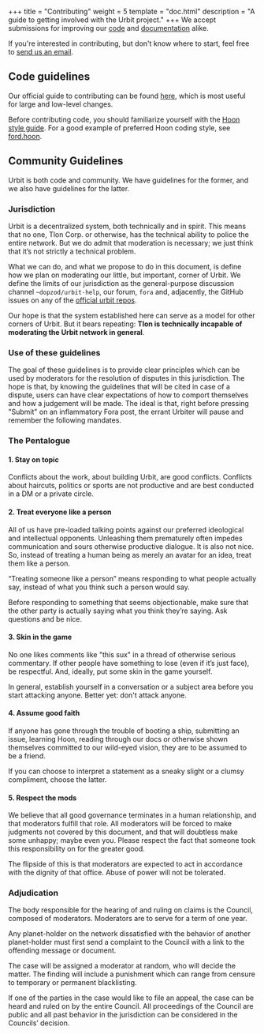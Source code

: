 +++
title = "Contributing"
weight = 5
template = "doc.html"
description = "A guide to getting involved with the Urbit project."
+++
We accept submissions for improving our [code](https://github.com/urbit/urbit/) and [documentation](https://github.com/urbit/docs/) alike.

If you're interested in contributing, but don't know where to start, feel free to [send us an email](mailto:support@urbit.org).

## Code guidelines

Our official guide to contributing can be found [here](https://github.com/urbit/urbit/blob/master/CONTRIBUTING.md), which is most useful for large and low-level changes.

Before contributing code, you should familiarize yourself with the [Hoon style guide](./docs/learn/hoon/style.md). For a good example of preferred Hoon coding style, see [ford.hoon](https://github.com/urbit/arvo/blob/master/sys/vane/ford.hoon).

## Community Guidelines

Urbit is both code and community. We have guidelines for the former, and we also have guidelines for the latter.

### Jurisdiction

Urbit is a decentralized system, both technically and in spirit. This means that no one, Tlon Corp. or otherwise, has the technical ability to police the entire network. But we do admit that moderation is necessary; we just think that it’s not strictly a technical problem.

What we can do, and what we propose to do in this document, is define how we plan on moderating our little, but important, corner of Urbit. We define the limits of our jurisdiction as the general-purpose discussion channel `~dopzod/urbit-help`, our forum, `fora` and, adjacently, the GitHub issues on any of the [official urbit repos](https://github.com/urbit).

Our hope is that the system established here can serve as a model for other corners of Urbit. But it bears repeating: **Tlon is technically incapable of moderating the Urbit network in general**.

### Use of these guidelines

The goal of these guidelines is to provide clear principles which can be used by moderators for the resolution of disputes in this jurisdiction. The hope is that, by knowing the guidelines that will be cited in case of a dispute, users can have clear expectations of how to comport themselves and how a judgement will be made. The ideal is that, right before pressing "Submit" on an inflammatory Fora post, the errant Urbiter will pause and remember the following mandates.

### The Pentalogue

#### 1. Stay on topic

Conflicts about the work, about building Urbit, are good conflicts. Conflicts about haircuts, politics or sports are not productive and are best conducted in a DM or a private circle.

#### 2. Treat everyone like a person

All of us have pre-loaded talking points against our preferred ideological and intellectual opponents. Unleashing them prematurely often impedes communication and sours otherwise productive dialogue. It is also not nice. So, instead of treating a human being as merely an avatar for an idea, treat them like a person.

“Treating someone like a person” means responding to what people actually say, instead of what you think such a person would say.

Before responding to something that seems objectionable, make sure that the other party is actually saying what you think they’re saying. Ask questions and be nice.

#### 3. Skin in the game

No one likes comments like "this sux" in a thread of otherwise serious commentary. If other people have something to lose (even if it’s just face), be respectful. And, ideally, put some skin in the game yourself.

In general, establish yourself in a conversation or a subject area before you start attacking anyone. Better yet: don't attack anyone.

#### 4. Assume good faith

If anyone has gone through the trouble of booting a ship, submitting an issue, learning Hoon, reading through our docs or otherwise shown themselves committed to our wild-eyed vision, they are to be assumed to be a friend.

If you can choose to interpret a statement as a sneaky slight or a clumsy compliment, choose the latter.

#### 5. Respect the mods

We believe that all good governance terminates in a human relationship, and that moderators fulfill that role. All moderators will be forced to make judgments not covered by this document, and that will doubtless make some unhappy; maybe even you. Please respect the fact that someone took this responsibility on for the greater good.

The flipside of this is that moderators are expected to act in accordance with the dignity of that office. Abuse of power will not be tolerated.

### Adjudication

The body responsible for the hearing of and ruling on claims is the Council, composed of moderators. Moderators are to serve for a term of one year.

Any planet-holder on the network dissatisfied with the behavior of another planet-holder must first send a complaint to the Council with a link to the offending message or document.

The case will be assigned a moderator at random, who will decide the matter. The finding will include a punishment which can range from censure to temporary or permanent blacklisting.

If one of the parties in the case would like to file an appeal, the case can be heard and ruled on by the entire Council. All proceedings of the Council are public and all past behavior in the jurisdiction can be considered in the Councils’ decision.
